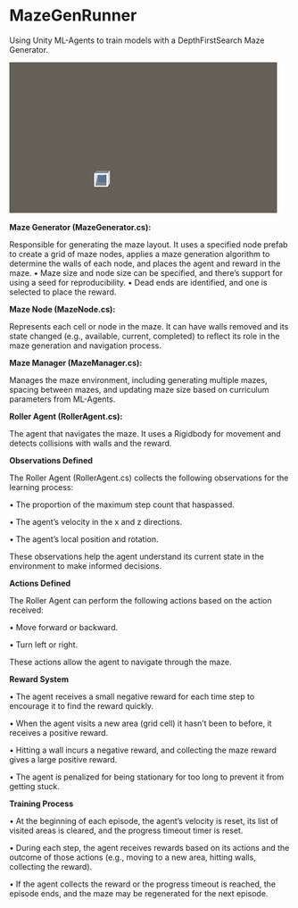 # MazeGenRunner
Using Unity ML-Agents to train models with a DepthFirstSearch Maze Generator.

![](https://github.com/genlikan/MazeGenRunner/blob/main/DFS_Maze_Generator.gif)



**Maze Generator (MazeGenerator.cs):**

Responsible for generating the maze layout. It uses a specified node prefab to create a grid of maze nodes, applies a maze generation algorithm to determine the walls of each node, and places the agent and reward in the maze.
• Maze size and node size can be specified, and there’s support for using a seed for reproducibility.
• Dead ends are identified, and one is selected to place the reward.


**Maze Node (MazeNode.cs):**

Represents each cell or node in the maze. It can have walls removed and its state changed (e.g., available, current, completed) to reflect its role in the maze generation and navigation process.


**Maze Manager (MazeManager.cs):**

Manages the maze environment, including generating multiple mazes, spacing between mazes, and updating maze size based on curriculum parameters from ML-Agents.


**Roller Agent (RollerAgent.cs):**

The agent that navigates the maze. It uses a Rigidbody for movement and detects collisions with walls and the reward.


**Observations Defined**

The Roller Agent (RollerAgent.cs) collects the following observations for the learning process:

• The proportion of the maximum step count that haspassed.

• The agent’s velocity in the x and z directions.

• The agent’s local position and rotation.

These observations help the agent understand its current
state in the environment to make informed decisions.


**Actions Defined**

The Roller Agent can perform the following actions based
on the action received:

• Move forward or backward.

• Turn left or right.

These actions allow the agent to navigate through the maze.


**Reward System**

• The agent receives a small negative reward for each time step to encourage it to find the reward quickly.

• When the agent visits a new area (grid cell) it hasn’t been to before, it receives a positive reward.

• Hitting a wall incurs a negative reward, and collecting the maze reward gives a large positive reward.

• The agent is penalized for being stationary for too long to prevent it from getting stuck.


**Training Process**

• At the beginning of each episode, the agent’s velocity is reset, its list of visited areas is cleared, and the progress timeout timer is reset.

• During each step, the agent receives rewards based on its actions and the outcome of those actions (e.g., moving to a new area, hitting walls, collecting the reward).

• If the agent collects the reward or the progress timeout is reached, the episode ends, and the maze may be regenerated for the next episode.
